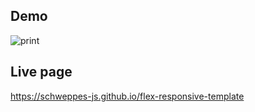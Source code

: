 ## Demo

![print](./demo/demo.gif)

## Live page

https://schweppes-js.github.io/flex-responsive-template
